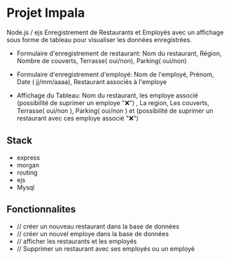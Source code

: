 # Projet Impala
Node.js / ejs 
Enregistrement de Restaurants et Employés avec un affichage sous forme de tableau pour visualiser les données enregistrées.

- Formulaire d'enregistrement de restaurant: Nom du restaurant, Région, Nombre de couverts, Terrasse( oui/non), Parking( oui/non)

- Formulaire d'enregistrement d'employé: Nom de l'employé, Prénom, Date ( jj/mm/aaaa), Restaurant associés à l'employe

- Affichage du Tableau: Nom du restaurant, les employe associé (possibilité de suprimer un employe "❌") ,
 La region, Les couverts, Terrasse( oui/non ), Parking( oui/non ) et (possibilité de suprimer un restaurant avec ces employe associé "❌")



## Stack
- express
- morgan
- routing
- ejs
- Mysql


## Fonctionnalites
- // créer un nouveau restaurant dans la base de données
- // créer un nouvel employe dans la base de données 
- // afficher les restaurants et les employés 
- // Supprimer un restaurant avec ses employés ou un employé
